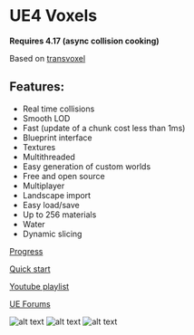 # UE4 Voxels

<b>Requires 4.17 (async collision cooking)</b>

Based on [transvoxel](http://transvoxel.org/)

## Features:
* Real time collisions
* Smooth LOD
* Fast (update of a chunk cost less than 1ms)
* Blueprint interface
* Textures
* Multithreaded
* Easy generation of custom worlds
* Free and open source
* Multiplayer
* Landscape import
* Easy load/save
* Up to 256 materials
* Water
* Dynamic slicing

[Progress](https://github.com/Phyronnaz/MarchingCubes/projects/1)

[Quick start](https://github.com/Phyronnaz/MarchingCubes/wiki/Quick-start)

[Youtube playlist](https://www.youtube.com/playlist?list=PLjYKpKPK8E-_lxP5EuRxizhNuNBDYnT15)

[UE Forums](https://forums.unrealengine.com/showthread.php?151940-Voxel-plugin-for-UE4)


![alt text](https://raw.githubusercontent.com/Phyronnaz/MarchingCubes/master/Screenshot3.png)
![alt text](https://raw.githubusercontent.com/Phyronnaz/MarchingCubes/master/Screenshot2.png)
![alt text](https://raw.githubusercontent.com/Phyronnaz/MarchingCubes/master/Screenshot.png)

